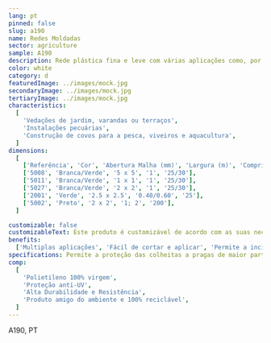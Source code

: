 ```yaml
---
lang: pt
pinned: false
slug: a190
name: Redes Moldadas
sector: agriculture
sample: A190
description: Rede plástica fina e leve com várias aplicações como, por exemplo, a protecção de culturas agrícolas contra animais.
color: white
category: d
featuredImage: ../images/mock.jpg
secondaryImage: ../images/mock.jpg
tertiaryImage: ../images/mock.jpg
characteristics:
  [
    'Vedações de jardim, varandas ou terraços',
    'Instalações pecuárias',
    'Construção de covos para a pesca, viveiros e aquacultura',
  ]
dimensions:
  [
    ['Referência', 'Cor', 'Abertura Malha (mm)', 'Largura (m)', 'Comprimentos (m)'],
    ['5008', 'Branca/Verde', '5 x 5', '1', '25/30'],
    ['5011', 'Branca/Verde', '1 x 1', '1', '25/30'],
    ['5027', 'Branca/Verde', '2 x 2', '1', '25/30'],
    ['2001', 'Verde', '2.5 x 2.5', '0.40/0.60', '25'],
    ['5002', 'Preto', '2 x 2', '1; 2', '200'],
  ]

customizable: false
customizableText: Este produto é customizável de acordo com as suas necessidades. Contacte-nos para mais informações.
benefits:
  ['Multiplas aplicações', 'Fácil de cortar e aplicar', 'Permite a incidência de radiação solar']
specifications: Permite a proteção das colheitas a pragas de maior parte e a danos causados pelo manuseamento de alfaias agrícolas.
comp:
  [
    'Polietileno 100% virgem',
    'Proteção anti-UV',
    'Alta Durabilidade e Resistência',
    'Produto amigo do ambiente e 100% reciclável',
  ]
---
```


A190, PT
